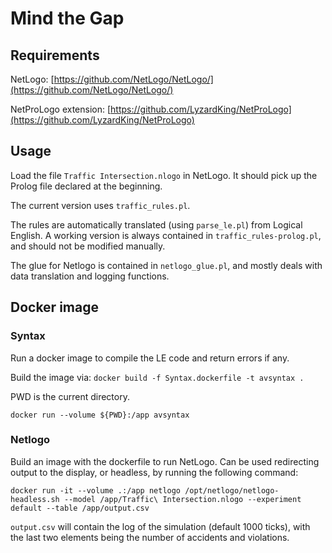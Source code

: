 # Mind the Gap

## Requirements

NetLogo: [https://github.com/NetLogo/NetLogo/](https://github.com/NetLogo/NetLogo/)

NetProLogo extension: [https://github.com/LyzardKing/NetProLogo](https://github.com/LyzardKing/NetProLogo)

## Usage

Load the file `Traffic Intersection.nlogo` in NetLogo.
It should pick up the Prolog file declared at the beginning.

The current version uses `traffic_rules.pl`.

The rules are automatically translated (using `parse_le.pl`) from Logical English. A working version is always contained in `traffic_rules-prolog.pl`, and should not be modified manually.

The glue for Netlogo is contained in `netlogo_glue.pl`, and mostly deals with data translation and logging functions.

## Docker image

### Syntax

Run a docker image to compile the LE code and return errors if any.

Build the image via:
`docker build -f Syntax.dockerfile -t avsyntax .`

PWD is the current directory.

`docker run --volume ${PWD}:/app avsyntax`

### Netlogo

Build an image with the dockerfile to run NetLogo.
Can be used redirecting output to the display, or headless, by running the following command:

`docker run -it --volume .:/app netlogo /opt/netlogo/netlogo-headless.sh --model /app/Traffic\ Intersection.nlogo --experiment default --table /app/output.csv`

`output.csv` will contain the log of the simulation (default 1000 ticks), with the last two elements being the number of accidents and violations.